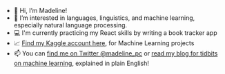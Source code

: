 - 👋 Hi, I’m Madeline!
- 👀 I’m interested in languages, linguistics, and machine learning, especially natural language processing.
- :computer: I'm currently practicing my React skills by writing a book tracker app  
- :chart_with_upwards_trend: [Find my Kaggle account here](https://www.kaggle.com/madelinecaples), for Machine Learning projects 
- 📫 You can [find me on Twitter @madeline_pc](https://twitter.com/madeline_pc) or [read my blog for tidbits on machine learning](http://madelinecaples.hashnode.dev), explained in plain English! 

<!---
mpcaples/mpcaples is a ✨ special ✨ repository because its `README.md` (this file) appears on your GitHub profile.
You can click the Preview link to take a look at your changes.
--->
